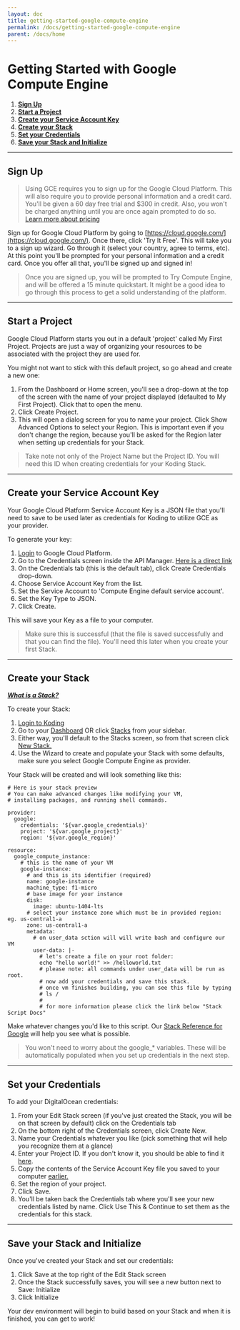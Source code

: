 ```yaml
---
layout: doc
title: getting-started-google-compute-engine
permalink: /docs/getting-started-google-compute-engine
parent: /docs/home
---
```


# Getting Started with Google Compute Engine


1. **[Sign Up](#sign-up)**
2. **[Start a Project](#start-project)**
3. **[Create your Service Account Key](#create-key)**
4. **[Create your Stack](#create-stack)**
5. **[Set your Credentials](#set-creds)**
6. **[Save your Stack and Initialize](#save-init)**

***

## Sign Up <a name="sign-up"></a>

>Using GCE requires you to sign up for the Google Cloud Platform. This will also require you to provide personal information and a credit card. You'll be given a 60 day free trial and $300 in credit. Also, you won't be charged anything until you are once again prompted to do so. [Learn more about pricing](https://cloud.google.com/compute/pricing)

Sign up for Google Cloud Platform by going to [https://cloud.google.com/](https://cloud.google.com/). Once there, click 'Try It Free'. This will take you to a sign up wizard. Go through it (select your country, agree to terms, etc). At this point you'll be prompted for your personal information and a credit card. Once you offer all that, you'll be signed up and signed in!

> Once you are signed up, you will be prompted to Try Compute Engine, and will be offered a 15 minute quickstart. It might be a good idea to go through this process to get a solid understanding of the platform.

***

## Start a Project <a name="start-project"></a>

Google Cloud Platform starts you out in a default 'project' called My First Project. Projects are just a way of organizing your resources to be associated with the project they are used for. 

You might not want to stick with this default project, so go ahead and create a new one:

1. From the Dashboard or Home screen, you'll see a drop-down at the top of the screen with the name of your project displayed (defaulted to My First Project). Click that to open the menu.
2. Click Create Project.
3. This will open a dialog screen for you to name your project. Click Show Advanced Options to select your Region. This is important even if you don't change the region, because you'll be asked for the Region later when setting up credentials for your Stack.

> Take note not only of the Project Name but the Project ID. You will need this ID when creating credentials for your Koding Stack. 

***

## Create your Service Account Key <a name="create-key"></a>

Your Google Cloud Platform Service Account Key is a JSON file that you'll need to save to be used later as credentials for Koding to utilize GCE as your provider. 

To generate your key:

1. [Login](https://cloud.digitalocean.com/login) to Google Cloud Platform.
2. Go to the Credentials screen inside the API Manager. [Here is a direct link](https://console.cloud.google.com/apis/credentials)
3. On the Credentials tab (this is the default tab), click Create Credentials drop-down.
4. Choose Service Account Key from the list.
5. Set the Service Account to 'Compute Engine default service account'.
6. Set the Key Type to JSON.
7. Click Create.

This will save your Key as a file to your computer. 

> Make sure this is successful (that the file is saved successfully and that you can find the file). You'll need this later when you create your first Stack. 


***

## Create your Stack <a name="create-stack"></a>

***[What is a Stack?](/docs/what-is-a-stack)***

To create your Stack:

1. [Login to Koding](https://koding.com/Teams/Select)
2. Go to your [Dashboard](https://relepic.koding.com/Home) OR click [Stacks](https://relepic.koding.com/Home/Stacks) from your sidebar.
3. Either way, you'll default to the Stacks screen, so from that screen click [New Stack.](https://relepic.koding.com/Stack-Editor/New)
4. Use the Wizard to create and  populate your Stack with some defaults, make sure you select Google Compute Engine as provider.

Your Stack will be created and will look something like this:

```
# Here is your stack preview
# You can make advanced changes like modifying your VM,
# installing packages, and running shell commands.

provider:
  google:
    credentials: '${var.google_credentials}'
    project: '${var.google_project}'
    region: '${var.google_region}'

resource:
  google_compute_instance:
    # this is the name of your VM
    google-instance:
      # and this is its identifier (required)
      name: google-instance
      machine_type: f1-micro
      # base image for your instance
      disk:
        image: ubuntu-1404-lts
      # select your instance zone which must be in provided region: eg. us-central1-a
      zone: us-central1-a
      metadata:
        # on user_data sction will will write bash and configure our VM
        user-data: |-
          # let's create a file on your root folder:
          echo "hello world!" >> /helloworld.txt
          # please note: all commands under user_data will be run as root.
          # now add your credentials and save this stack.
          # once vm finishes building, you can see this file by typing
          # ls /
          #
          # for more information please click the link below "Stack Script Docs"
```

Make whatever changes you'd like to this script. Our [Stack Reference for Google](https://www.terraform.io/docs/providers/google/index.html) will help you see what is possible.

> You won't need to worry about the google_* variables. These will be automatically populated when you set up credentials in the next step. 

***

## Set your Credentials <a name="set-creds"></a>

To add your DigitalOcean credentials:

1. From your Edit Stack screen (if you've just created the Stack, you will be on that screen by default) click on the Credentials tab
2. On the bottom right of the Credentials screen, click Create New.
3. Name your Credentials whatever you like (pick something that will help you recognize them at a glance)
4. Enter your Project ID. If you don't know it, you should be able to find it [here](https://console.cloud.google.com/iam-admin/projects). 
5. Copy the contents of the Service Account Key file you saved to your computer [earlier.](#create-key)
6. Set the region of your project. 
7. Click Save.
8. You'll be taken back the Credentials tab where you'll see your new credentials listed by name. Click Use This & Continue to set them as the credentials for this stack. 

***

## Save your Stack and Initialize <a name="save-init"></a>

Once you've created your Stack and set our credentials:

1. Click Save at the top right of the Edit Stack screen
2. Once the Stack successfully saves, you will see a new button next to Save: Initialize
3. Click Initialize

Your dev environment will begin to build based on your Stack and when it is finished, you can get to work!


